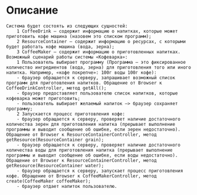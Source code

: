 # Описание 
    Система будет состоять из следующих сущностей:
        1 CoffeeDrink – содержит информацию о напитках, которые может приготовить кофе машина (назовем это списком программ);
        2 ResourceContainer – содержит информацию о ресурсах, с которыми будет работать кофе машина (вода, зерна);
        3 CoffeeMaker – содержит информацию о приготовленных напитках.
    Возможный сценарий работы системы «Кофеварка»:
        1 Пользователь выбирает программу (Программа – это фиксированное количество ингредиентов (вода, зерна) для приготовления того или иного напитка. Например, «кофе покрепче»: 100г воды 100г кофе):
        - браузер обращается к серверу, запрашивает возможный список программ для приготовления напитков. Обращение от Browser к CoffeeDrinkController, метод getAll();
        - браузер предоставляет пользователю список напитков, которые кофеварка может приготовить;
        - пользователь выбирает желаемый напиток –> браузер сохраняет программу;
        2 Запускается процесс приготовления кофе:
        - браузер обращается к серверу, проверяет наличие достаточного количества зерен для приготовления напитка (прерывает выполнение программы и выводит сообщение об ошибке, если зерен недостаточно). Обращение от Browser к ResourceContainerController, метод getResource(ResourceContainer grain);
        - браузер обращается к серверу, проверяет наличие достаточного количества воды для приготовления напитка (прерывает выполнение программы и выводит сообщение об ошибке, если воды недостаточно). Обращение от Browser к ResourceContainerController, метод getResource(ResourceContainer water);
        - браузер обращается к серверу, запускает процесс приготовления кофе. Обращение от Browser к CoffeeMakerController, метод create(CoffeeMaker coffeeMaker);
        - браузер отдает напиток пользователю.

